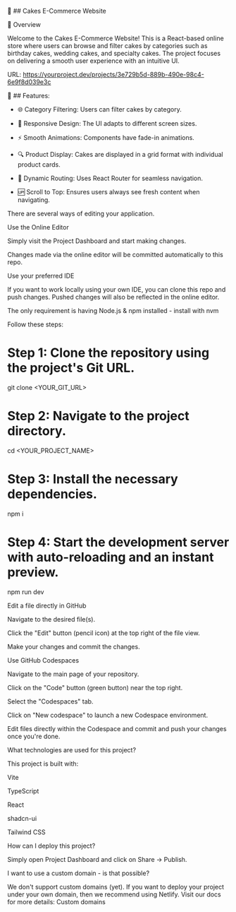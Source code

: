 🎂 ## Cakes E-Commerce Website

📌 Overview

Welcome to the Cakes E-Commerce Website! This is a React-based online store where users can browse and filter cakes by categories such as birthday cakes, wedding cakes, and specialty cakes. The project focuses on delivering a smooth user experience with an intuitive UI.

URL: https://yourproject.dev/projects/3e729b5d-889b-490e-98c4-6e9f8d039e3c

🚀 ## Features:
- 🌐 Category Filtering: Users can filter cakes by category.

- 🎨 Responsive Design: The UI adapts to different screen sizes.

- ⚡ Smooth Animations: Components have fade-in animations.

- 🔍 Product Display: Cakes are displayed in a grid format with individual product cards.

- 📜 Dynamic Routing: Uses React Router for seamless navigation.

- 🆙 Scroll to Top: Ensures users always see fresh content when navigating.

There are several ways of editing your application.

Use the Online Editor

Simply visit the Project Dashboard and start making changes.

Changes made via the online editor will be committed automatically to this repo.

Use your preferred IDE

If you want to work locally using your own IDE, you can clone this repo and push changes. Pushed changes will also be reflected in the online editor.

The only requirement is having Node.js & npm installed - install with nvm

Follow these steps:

# Step 1: Clone the repository using the project's Git URL.
git clone <YOUR_GIT_URL>

# Step 2: Navigate to the project directory.
cd <YOUR_PROJECT_NAME>

# Step 3: Install the necessary dependencies.
npm i

# Step 4: Start the development server with auto-reloading and an instant preview.
npm run dev

Edit a file directly in GitHub

Navigate to the desired file(s).

Click the "Edit" button (pencil icon) at the top right of the file view.

Make your changes and commit the changes.

Use GitHub Codespaces

Navigate to the main page of your repository.

Click on the "Code" button (green button) near the top right.

Select the "Codespaces" tab.

Click on "New codespace" to launch a new Codespace environment.

Edit files directly within the Codespace and commit and push your changes once you're done.

What technologies are used for this project?

This project is built with:

Vite

TypeScript

React

shadcn-ui

Tailwind CSS

How can I deploy this project?

Simply open Project Dashboard and click on Share -> Publish.

I want to use a custom domain - is that possible?

We don't support custom domains (yet). If you want to deploy your project under your own domain, then we recommend using Netlify. Visit our docs for more details: Custom domains
